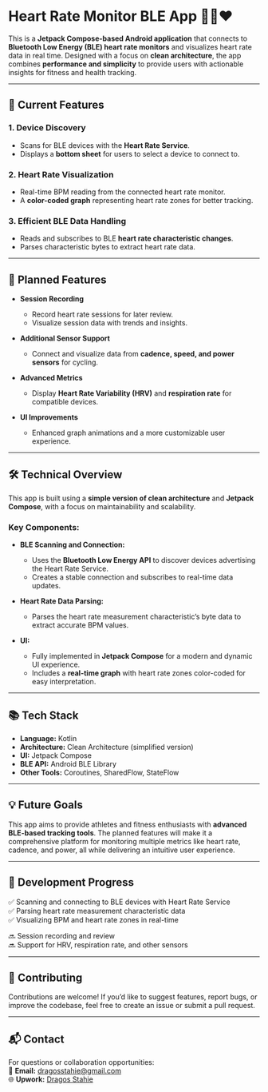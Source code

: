 # Heart Rate Monitor BLE App 🚴‍♂️❤️  

This is a **Jetpack Compose-based Android application** that connects to **Bluetooth Low Energy (BLE) heart rate monitors** and visualizes heart rate data in real time. Designed with a focus on **clean architecture**, the app combines **performance and simplicity** to provide users with actionable insights for fitness and health tracking.

---

## 🌟 Current Features  

### 1. Device Discovery  
- Scans for BLE devices with the **Heart Rate Service**.  
- Displays a **bottom sheet** for users to select a device to connect to.


### 2. Heart Rate Visualization  
- Real-time BPM reading from the connected heart rate monitor.  
- A **color-coded graph** representing heart rate zones for better tracking.  


### 3. Efficient BLE Data Handling  
- Reads and subscribes to BLE **heart rate characteristic changes**.  
- Parses characteristic bytes to extract heart rate data.

---

## 🚀 Planned Features  

- **Session Recording**  
   - Record heart rate sessions for later review.  
   - Visualize session data with trends and insights.

- **Additional Sensor Support**  
   - Connect and visualize data from **cadence, speed, and power sensors** for cycling.  

- **Advanced Metrics**  
   - Display **Heart Rate Variability (HRV)** and **respiration rate** for compatible devices.

- **UI Improvements**  
   - Enhanced graph animations and a more customizable user experience.

---

## 🛠️ Technical Overview  

This app is built using a **simple version of clean architecture** and **Jetpack Compose**, with a focus on maintainability and scalability.

### Key Components:  
- **BLE Scanning and Connection:**  
  - Uses the **Bluetooth Low Energy API** to discover devices advertising the Heart Rate Service.  
  - Creates a stable connection and subscribes to real-time data updates.  

- **Heart Rate Data Parsing:**  
  - Parses the heart rate measurement characteristic’s byte data to extract accurate BPM values.  

- **UI:**  
  - Fully implemented in **Jetpack Compose** for a modern and dynamic UI experience.  
  - Includes a **real-time graph** with heart rate zones color-coded for easy interpretation.  

---

## 📚 Tech Stack  

- **Language:** Kotlin  
- **Architecture:** Clean Architecture (simplified version)  
- **UI:** Jetpack Compose  
- **BLE API:** Android BLE Library  
- **Other Tools:** Coroutines, SharedFlow, StateFlow  

---

## 💡 Future Goals  

This app aims to provide athletes and fitness enthusiasts with **advanced BLE-based tracking tools**. The planned features will make it a comprehensive platform for monitoring multiple metrics like heart rate, cadence, and power, all while delivering an intuitive user experience.

---

## 🚧 Development Progress  

✅ Scanning and connecting to BLE devices with Heart Rate Service  
✅ Parsing heart rate measurement characteristic data  
✅ Visualizing BPM and heart rate zones in real-time  

🔜 Session recording and review  
🔜 Support for HRV, respiration rate, and other sensors  

---

## 🤝 Contributing  

Contributions are welcome! If you’d like to suggest features, report bugs, or improve the codebase, feel free to create an issue or submit a pull request.  

---

## 📬 Contact  

For questions or collaboration opportunities:  
📧 **Email:** [dragosstahie@gmail.com](mailto:dragosstahie@gmail.com)  
🌐 **Upwork:** [Dragos Stahie](https://www.upwork.com/freelancers/~01ba2fc4047884c4f3)
